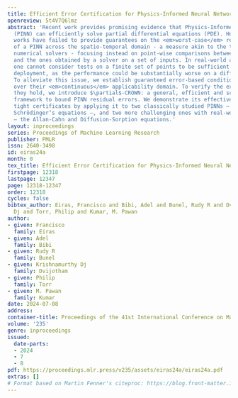 ```yaml
---
title: Efficient Error Certification for Physics-Informed Neural Networks
openreview: 5t4V7Q6lmz
abstract: 'Recent work provides promising evidence that Physics-Informed Neural Networks
  (PINN) can efficiently solve partial differential equations (PDE). However, previous
  works have failed to provide guarantees on the <em>worst-case</em> residual error
  of a PINN across the spatio-temporal domain - a measure akin to the tolerance of
  numerical solvers - focusing instead on point-wise comparisons between their solution
  and the ones obtained by a solver on a set of inputs. In real-world applications,
  one cannot consider tests on a finite set of points to be sufficient grounds for
  deployment, as the performance could be substantially worse on a different set.
  To alleviate this issue, we establish guaranteed error-based conditions for PINNs
  over their <em>continuous</em> applicability domain. To verify the extent to which
  they hold, we introduce $\partial$-CROWN: a general, efficient and scalable post-training
  framework to bound PINN residual errors. We demonstrate its effectiveness in obtaining
  tight certificates by applying it to two classically studied PINNs – Burgers’ and
  Schrödinger’s equations –, and two more challenging ones with real-world applications
  – the Allan-Cahn and Diffusion-Sorption equations.'
layout: inproceedings
series: Proceedings of Machine Learning Research
publisher: PMLR
issn: 2640-3498
id: eiras24a
month: 0
tex_title: Efficient Error Certification for Physics-Informed Neural Networks
firstpage: 12318
lastpage: 12347
page: 12318-12347
order: 12318
cycles: false
bibtex_author: Eiras, Francisco and Bibi, Adel and Bunel, Rudy R and Dvijotham, Krishnamurthy
  Dj and Torr, Philip and Kumar, M. Pawan
author:
- given: Francisco
  family: Eiras
- given: Adel
  family: Bibi
- given: Rudy R
  family: Bunel
- given: Krishnamurthy Dj
  family: Dvijotham
- given: Philip
  family: Torr
- given: M. Pawan
  family: Kumar
date: 2024-07-08
address:
container-title: Proceedings of the 41st International Conference on Machine Learning
volume: '235'
genre: inproceedings
issued:
  date-parts:
  - 2024
  - 7
  - 8
pdf: https://proceedings.mlr.press/v235/assets/eiras24a/eiras24a.pdf
extras: []
# Format based on Martin Fenner's citeproc: https://blog.front-matter.io/posts/citeproc-yaml-for-bibliographies/
---
```

